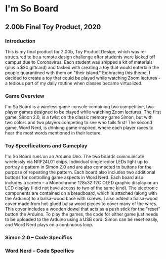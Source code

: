 # I'm So Board
## 2.00b Final Toy Product, 2020
### Introduction
This is my final product for 2.00b, Toy Product Design, which was re-structured to be a remote design challenge
after students were kicked off campus due to Coronavirus. Each student was shipped a kit of materials (plus a $20 giftcard) and tasked with creating a toy that would entertain the people quarantined with them on "their island." Embracing this theme, I decided to create a toy that could be played while watching Zoom lectures - a tedious part of my daily routine when classes became virtualized.
### Game Overview
I'm So Board is a wireless game console combining two competitive, two-player games designed to be played while watching Zoom lectures. The first game, Simon 2.0, is a twist on the classic memory game Simon, but with two colors and two players competing to see who fails first! The second game, Word Nerd, is drinking game-inspired, where each player races to hear the most words mentioned in their lecture.
### Toy Specifications and Gameplay
I'm So Board runs on an Arduino Uno. The two boards communicate wirelessly via NRF24L01 chips. Individual single-color LEDs light up to portray a pattern in Simon 2.0 and are also connected to buttons for the purpose of repeating the pattern. Each board also includes two additional buttons for controlling game aspects in Word Nerd. Each board also includes a screen –  a Monochrome 128x32 12C OLED graphic display or an LCD display (I did not have access to two of the same kind). The electronic components are contained on a breadboard, which is attached (along with the Arduino) to a balsa-wood base with screws. I also added a balsa-wood cover made from hot-glued balsa wood pieces to cover many of the wires. This cover includes a wooden dowel that acts as a push stick for the "reset" button the Arduino. To play the games, the code for either game just needs to be uploaded to the Arduino using a USB cord. Simon can be reset easily, and Word Nerd plays on a continuous loop.
### Simon 2.0 – Code Specifics
### Word Nerd – Code Specifics
